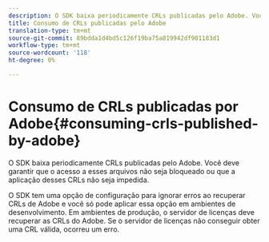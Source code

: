 ```yaml
---
description: O SDK baixa periodicamente CRLs publicadas pelo Adobe. Você deve garantir que o acesso a esses arquivos não seja bloqueado ou que a aplicação desses CRLs não seja impedida.
title: Consumo de CRLs publicadas pelo Adobe
translation-type: tm+mt
source-git-commit: 89bdda1d4bd5c126f19ba75a819942df901183d1
workflow-type: tm+mt
source-wordcount: '118'
ht-degree: 0%

---
```



# Consumo de CRLs publicadas por Adobe{#consuming-crls-published-by-adobe}

O SDK baixa periodicamente CRLs publicadas pelo Adobe. Você deve garantir que o acesso a esses arquivos não seja bloqueado ou que a aplicação desses CRLs não seja impedida.

O SDK tem uma opção de configuração para ignorar erros ao recuperar CRLs de Adobe e você só pode aplicar essa opção em ambientes de desenvolvimento. Em ambientes de produção, o servidor de licenças deve recuperar as CRLs do Adobe. Se o servidor de licenças não conseguir obter uma CRL válida, ocorreu um erro.
